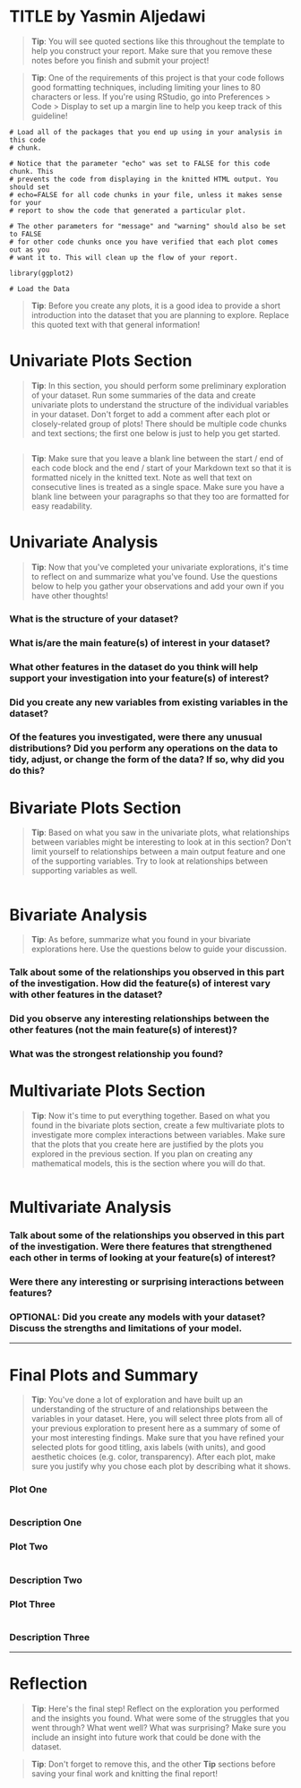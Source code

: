 TITLE by Yasmin Aljedawi
========================================================

> **Tip**: You will see quoted sections like this throughout the template to
help you construct your report. Make sure that you remove these notes before
you finish and submit your project!

> **Tip**: One of the requirements of this project is that your code follows
good formatting techniques, including limiting your lines to 80 characters or
less. If you're using RStudio, go into Preferences \> Code \> Display to set up
a margin line to help you keep track of this guideline!

```{r echo=FALSE, message=FALSE, warning=FALSE, packages}
# Load all of the packages that you end up using in your analysis in this code
# chunk.

# Notice that the parameter "echo" was set to FALSE for this code chunk. This
# prevents the code from displaying in the knitted HTML output. You should set
# echo=FALSE for all code chunks in your file, unless it makes sense for your
# report to show the code that generated a particular plot.

# The other parameters for "message" and "warning" should also be set to FALSE
# for other code chunks once you have verified that each plot comes out as you
# want it to. This will clean up the flow of your report.

library(ggplot2)
```

```{r echo=FALSE, Load_the_Data}
# Load the Data

```

> **Tip**: Before you create any plots, it is a good idea to provide a short
introduction into the dataset that you are planning to explore. Replace this
quoted text with that general information!

# Univariate Plots Section

> **Tip**: In this section, you should perform some preliminary exploration of
your dataset. Run some summaries of the data and create univariate plots to
understand the structure of the individual variables in your dataset. Don't
forget to add a comment after each plot or closely-related group of plots!
There should be multiple code chunks and text sections; the first one below is
just to help you get started.

```{r echo=FALSE, Univariate_Plots}

```

> **Tip**: Make sure that you leave a blank line between the start / end of
each code block and the end / start of your Markdown text so that it is
formatted nicely in the knitted text. Note as well that text on consecutive
lines is treated as a single space. Make sure you have a blank line between
your paragraphs so that they too are formatted for easy readability.

# Univariate Analysis

> **Tip**: Now that you've completed your univariate explorations, it's time to
reflect on and summarize what you've found. Use the questions below to help you
gather your observations and add your own if you have other thoughts!

### What is the structure of your dataset?

### What is/are the main feature(s) of interest in your dataset?

### What other features in the dataset do you think will help support your investigation into your feature(s) of interest?

### Did you create any new variables from existing variables in the dataset?

### Of the features you investigated, were there any unusual distributions? Did you perform any operations on the data to tidy, adjust, or change the form of the data? If so, why did you do this?


# Bivariate Plots Section

> **Tip**: Based on what you saw in the univariate plots, what relationships
between variables might be interesting to look at in this section? Don't limit
yourself to relationships between a main output feature and one of the
supporting variables. Try to look at relationships between supporting variables
as well.

```{r echo=FALSE, Bivariate_Plots}

```

# Bivariate Analysis

> **Tip**: As before, summarize what you found in your bivariate explorations
here. Use the questions below to guide your discussion.

### Talk about some of the relationships you observed in this part of the investigation. How did the feature(s) of interest vary with other features in the dataset?

### Did you observe any interesting relationships between the other features (not the main feature(s) of interest)?

### What was the strongest relationship you found?


# Multivariate Plots Section

> **Tip**: Now it's time to put everything together. Based on what you found in
the bivariate plots section, create a few multivariate plots to investigate
more complex interactions between variables. Make sure that the plots that you
create here are justified by the plots you explored in the previous section. If
you plan on creating any mathematical models, this is the section where you
will do that.

```{r echo=FALSE, Multivariate_Plots}

```

# Multivariate Analysis

### Talk about some of the relationships you observed in this part of the investigation. Were there features that strengthened each other in terms of looking at your feature(s) of interest?

### Were there any interesting or surprising interactions between features?

### OPTIONAL: Did you create any models with your dataset? Discuss the strengths and limitations of your model.

------

# Final Plots and Summary

> **Tip**: You've done a lot of exploration and have built up an understanding
of the structure of and relationships between the variables in your dataset.
Here, you will select three plots from all of your previous exploration to
present here as a summary of some of your most interesting findings. Make sure
that you have refined your selected plots for good titling, axis labels (with
units), and good aesthetic choices (e.g. color, transparency). After each plot,
make sure you justify why you chose each plot by describing what it shows.

### Plot One
```{r echo=FALSE, Plot_One}

```

### Description One


### Plot Two
```{r echo=FALSE, Plot_Two}

```

### Description Two


### Plot Three
```{r echo=FALSE, Plot_Three}

```

### Description Three

------

# Reflection

> **Tip**: Here's the final step! Reflect on the exploration you performed and
the insights you found. What were some of the struggles that you went through?
What went well? What was surprising? Make sure you include an insight into
future work that could be done with the dataset.

> **Tip**: Don't forget to remove this, and the other **Tip** sections before
saving your final work and knitting the final report!
